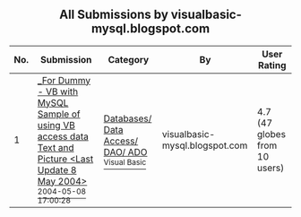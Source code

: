 ﻿<div align="center">

## All Submissions by visualbasic\-mysql\.blogspot\.com

</div>

No.  | Submission | Category | By   | User Rating
---- | ---------- | -------- | ---- | -----------
1 | [\_For Dummy \- VB with MySQL Sample of using VB access data Text and Picture \<Last Update 8 May 2004\><br /><sup>2004-05-08 17:00:28</sup>](https://github.com/Planet-Source-Code/visualbasic-mysql-blogspot-com-for-dummy-vb-with-mysql-sample-of-using-vb-access-data-text__1-53570) | [Databases/ Data Access/ DAO/ ADO<br /><sup>Visual Basic</sup>](../ByCategory/databases-data-access-dao-ado__1-6.md) | visualbasic\-mysql\.blogspot\.com | 4.7 (47 globes from 10 users)
